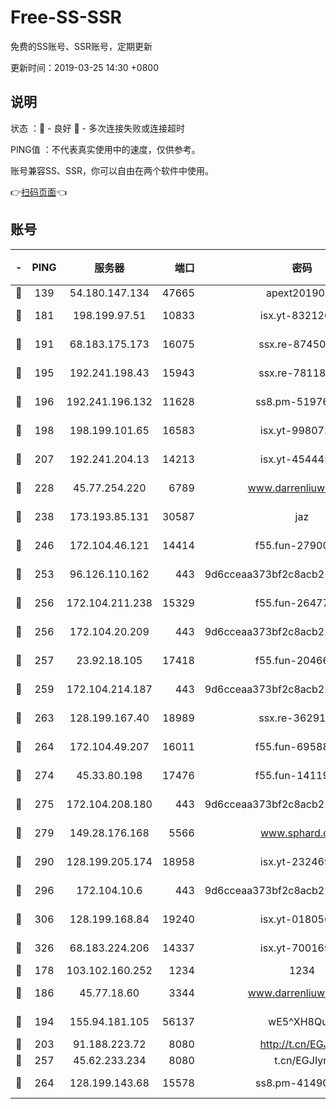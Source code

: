 # Free-SS-SSR

免费的SS账号、SSR账号，定期更新

更新时间：2019-03-25 14:30 +0800

## 说明

状态     ：🙂 - 良好 🙁 - 多次连接失败或连接超时

PING值   ：不代表真实使用中的速度，仅供参考。

账号兼容SS、SSR，你可以自由在两个软件中使用。

👉[扫码页面](https://liesauer.github.io/Free-SS-SSR/)👈

## 账号

|-|PING|服务器|端口|密码|加密方式|区域|
|:----:|:----:|:-----:|-----:|:----:|:----:|:----:|
|🙂|139|54.180.147.134|47665|apext2019001|chacha20|KR|
|🙂|181|198.199.97.51|10833|isx.yt-83212051|aes-256-cfb|US|
|🙂|191|68.183.175.173|16075|ssx.re-87450800|aes-256-cfb|US|
|🙂|195|192.241.198.43|15943|ssx.re-78118439|aes-256-cfb|US|
|🙂|196|192.241.196.132|11628|ss8.pm-51976086|aes-256-cfb|US|
|🙂|198|198.199.101.65|16583|isx.yt-99807237|aes-256-cfb|US|
|🙂|207|192.241.204.13|14213|isx.yt-45444530|aes-256-cfb|US|
|🙂|228|45.77.254.220|6789|www.darrenliuwei.com|aes-256-cfb|SG|
|🙂|238|173.193.85.131|30587|jaz|aes-256-cfb|US|
|🙂|246|172.104.46.121|14414|f55.fun-27900052|aes-256-cfb|SG|
|🙂|253|96.126.110.162|443|9d6cceaa373bf2c8acb22e60b6a58be6|aes-256-cfb|US|
|🙂|256|172.104.211.238|15329|f55.fun-26477830|aes-256-cfb|US|
|🙂|256|172.104.20.209|443|9d6cceaa373bf2c8acb22e60b6a58be6|aes-256-cfb|US|
|🙂|257|23.92.18.105|17418|f55.fun-20466360|aes-256-cfb|US|
|🙂|259|172.104.214.187|443|9d6cceaa373bf2c8acb22e60b6a58be6|aes-256-cfb|US|
|🙂|263|128.199.167.40|18989|ssx.re-36291667|aes-256-cfb|SG|
|🙂|264|172.104.49.207|16011|f55.fun-69588611|aes-256-cfb|SG|
|🙂|274|45.33.80.198|17476|f55.fun-14119354|aes-256-cfb|US|
|🙂|275|172.104.208.180|443|9d6cceaa373bf2c8acb22e60b6a58be6|aes-256-cfb|US|
|🙂|279|149.28.176.168|5566|www.sphard.com|aes-256-cfb|AU|
|🙂|290|128.199.205.174|18958|isx.yt-23246938|aes-256-cfb|SG|
|🙂|296|172.104.10.6|443|9d6cceaa373bf2c8acb22e60b6a58be6|aes-256-cfb|US|
|🙂|306|128.199.168.84|19240|isx.yt-01805648|aes-256-cfb|SG|
|🙂|326|68.183.224.206|14337|isx.yt-70016969|aes-256-cfb|SG|
|🙂|178|103.102.160.252|1234|1234|rc4-md5|JP|
|🙂|186|45.77.18.60|3344|www.darrenliuwei.com|aes-256-cfb|JP|
|🙂|194|155.94.181.105|56137|wE5^XH8Quw|aes-256-cfb|US|
|🙂|203|91.188.223.72|8080|http://t.cn/EGJIyrl|rc4-md5|RU|
|🙂|257|45.62.233.234|8080|t.cn/EGJIyrl|rc4-md5|CA|
|🙂|264|128.199.143.68|15578|ss8.pm-41490223|aes-256-cfb|SG|
